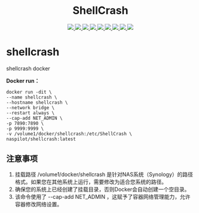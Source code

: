 <h1 align="center">
  <br>ShellCrash<br>
</h1>

<p align="center">
  <a target="_blank" href="https://github.com/juewuy/shellcrash/releases">
    <img src="https://img.shields.io/github/release/juewuy/shellcrash.svg?style=flat-square&label=ShellCrash&colorB=green">
  </a>
  <a target="_blank" href="https://github.com/naspilot/shellcrash/actions/workflows/Build%20Image.yml">
    <img src="https://github.com/naspilot/shellcrash/actions/workflows/Build%20Image.yml/badge.svg">
  </a>
  <a target="_blank" href="https://github.com/naspilot/shellcrash">
    <img src="https://img.shields.io/github/last-commit/naspilot/shellcrash">
  </a>
  <a target="_blank" href="https://github.com/naspilot/shellcrash">
    <img src="https://img.shields.io/github/commit-activity/m/naspilot/shellcrash">
  </a>
  <a target="_blank" href="https://hub.docker.com/r/naspilot/shellcrash/tags?page=1&ordering=last_updated">
    <img src="https://img.shields.io/docker/v/naspilot/shellcrash?style=flat">
  </a>
  <a target="_blank" href="https://hub.docker.com/r/naspilot/shellcrash">
    <img src="https://img.shields.io/docker/pulls/naspilot/shellcrash.svg?style=flat">
  </a>
  <a target="_blank" href="https://hub.docker.com/r/naspilot/shellcrash">
    <img src="https://img.shields.io/docker/stars/naspilot/shellcrash?style=flat">
  </a>
  <a target="_blank" href="https://hub.docker.com/r/naspilot/shellcrash">
    <img src="https://img.shields.io/docker/image-size/naspilot/shellcrash?style=flat">
  </a>
  <a target="_blank" href="https://hub.docker.com/r/naspilot/shellcrash">
    <img src="https://img.shields.io/github/repo-size/naspilot/shellcrash">
  </a>
</p>

# shellcrash
shellcrash docker

**Docker run：**<br>

```shell
docker run -dit \
--name shellcrash \
--hostname shellcrash \
--network bridge \
--restart always \
--cap-add NET_ADMIN \
-p 7890:7890 \
-p 9999:9999 \
-v /volume1/docker/shellcrash:/etc/ShellCrash \
naspilot/shellcrash:latest
```
## 注意事项
1. 挂载路径 /volume1/docker/shellcrash 是针对NAS系统（Synology）的路径格式。如果您在其他系统上运行，需要修改为适合您系统的路径。
2. 确保您的系统上已经创建了挂载目录，否则Docker会自动创建一个空目录。
3. 该命令使用了 --cap-add NET_ADMIN ，这赋予了容器网络管理能力，允许容器修改网络设置。